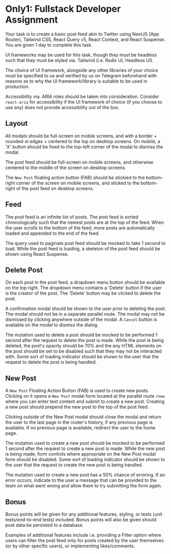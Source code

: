 # Only1: Fullstack Developer Assignment

Your task is to create a basic post feed akin to Twitter using NextJS (App Router), Tailwind CSS, React Query v5, React Context, and React Suspense. You are given 1 day to complete this task.

UI frameworks may be used for this task, though they must be headless such that they must be styled via. Tailwind (i.e. Radix UI, Headless UI).

The choice of UI framework, alongside any other libraries of your choice must be specified to us and verified by us on Telegram beforehand with reasons as to why the UI framework/library is suitable to be used in production.

Accessibility via. ARIA roles should be taken into consideration. Consider `react-aria` for accessibility if the UI framework of choice (if you choose to use any) does not provide accessibility out of the box.

## Layout

All modals should be full-screen on mobile screens, and with a border + rounded-xl edges + centered to the top on desktop screens. On mobile, a 'X' button should be fixed to the top-left corner of the modal to dismiss the modal.

The post feed should be full-screen on mobile screens, and otherwise centered to the middle of the screen on desktop screens.

The `New Post` floating action button (FAB) should be stickied to the bottom-right corner of the screen on mobile screens, and sticked to the bottom-right of the post feed on desktop screens.

## Feed

The post feed is an infinite list of posts. The post feed is sorted chronologically such that the newest posts are at the top of the feed. When the user scrolls to the bottom of the feed, more posts are automatically loaded and appended to the end of the feed.

The query used to paginate post feed should be mocked to take 1 second to load. While the post feed is loading, a skeleton of the post feed should be shown using React Suspense.

## Delete Post

On each post in the post feed, a dropdown menu button should be available on the top right. The dropdown menu contains a 'Delete' button if the user is the creator of the post. The 'Delete' button may be clicked to delete the post.

A confirmation modal should be shown to the user prior to deleting the post. The modal should not be in a separate parallel route. The modal may not be dismissed by clicking anywhere outside of the modal. A `Cancel` button is available on the modal to dismiss the dialog.

The mutation used to delete a post should be mocked to be performed 1 second after the request to delete the post is made. While the post ie being deleted, the post's opacity should be 70% and the any HTML elements on the post should be set to be disabled such that they may not be interacted with. Some sort of loading indicator should be shown to the user that the request to delete the post is being handled.

## New Post

A `New Post` Floating Action Button (FAB) is used to create new posts. Clicking on it opens a `New Post` modal form located at the parallel route `/new` where you can enter text content and submit to create a new post. Creating a new post should prepend the new post to the top of the post feed.

Clicking outside of the New Post modal should close the modal and return the user to the last page in the router's history, if any previous page is available. If no previous page is available, redirect the user to the home page.

The mutation used to create a new post should be mocked to be performed 1 second after the request to create a new post is made. While the new post is being made, form controls where appropriate on the New Post modal form should be disabled. Some sort of loading indicator should be shown to the user that the request to create the new post is being handled.

The mutation used to create a new post has a 50% chance of erroring. If an error occurs, indicate to the user a message that can be provided to the team on what went wrong and allow them to try submitting the form again.

## Bonus

Bonus points will be given for any additional features, styling, or tests (unit tests/end-to-end tests) included. Bonus points will also be given should post data be persisted to a database.

Examples of additional features include i.e. providing a Filter option where users can filter the post feed only for posts created by the user themselves (or by other specific users), or implementing likes/comments.